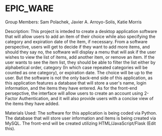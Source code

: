 # EPIC_WARE

Group Members:
Sam Polachek, Javier A. Arroyo-Solis, Katie Morris

Description:
This project is inteded to create a desktop application software that will allow users to add an item of their choice while also specifying the category and expiration date of the item, if necessary. From a software perspective, users will get to decide if they want to add more items, and should they say no, the software will display a menu that will ask if the user wishes to view the list of items, add another item, or remove an item. If the user wants to see the item list, they should be able to filter the list either by alphabetical order, category (In which case repeated categories will be counted as one category), or expiration date. The choice will be up to the user. But the software is not the only back-end side of this application, as this application features a database that will store a user's name, login information, and the items they have entered. As for the front-end persepctive, the interface will allow users to create an account using 2-Factor Authentication, and it will also provide users with a concise view of the items they have added.

Materials Used:
The software for this application is being coded via Python. The database that will store user information and items is being created via MySQL. The front-end will be created utilizing HTML/JavaScript/Flask (Edit this).
